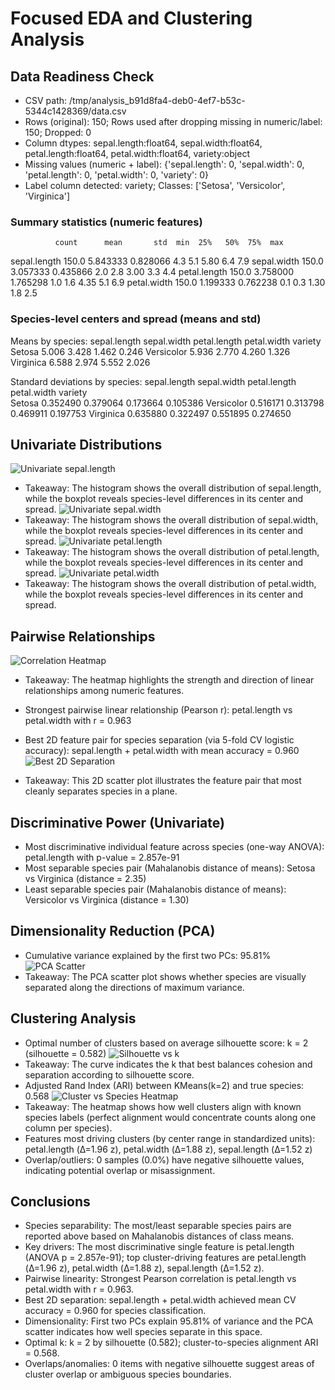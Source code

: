 # Focused EDA and Clustering Analysis

## Data Readiness Check
- CSV path: /tmp/analysis_b91d8fa4-deb0-4ef7-b53c-5344c1428369/data.csv
- Rows (original): 150; Rows used after dropping missing in numeric/label: 150; Dropped: 0
- Column dtypes: sepal.length:float64, sepal.width:float64, petal.length:float64, petal.width:float64, variety:object
- Missing values (numeric + label): {'sepal.length': 0, 'sepal.width': 0, 'petal.length': 0, 'petal.width': 0, 'variety': 0}
- Label column detected: variety; Classes: ['Setosa', 'Versicolor', 'Virginica']

### Summary statistics (numeric features)
              count      mean       std  min  25%   50%  75%  max
sepal.length  150.0  5.843333  0.828066  4.3  5.1  5.80  6.4  7.9
sepal.width   150.0  3.057333  0.435866  2.0  2.8  3.00  3.3  4.4
petal.length  150.0  3.758000  1.765298  1.0  1.6  4.35  5.1  6.9
petal.width   150.0  1.199333  0.762238  0.1  0.3  1.30  1.8  2.5

### Species-level centers and spread (means and std)
Means by species:
            sepal.length  sepal.width  petal.length  petal.width
variety                                                         
Setosa             5.006        3.428         1.462        0.246
Versicolor         5.936        2.770         4.260        1.326
Virginica          6.588        2.974         5.552        2.026

Standard deviations by species:
            sepal.length  sepal.width  petal.length  petal.width
variety                                                         
Setosa          0.352490     0.379064      0.173664     0.105386
Versicolor      0.516171     0.313798      0.469911     0.197753
Virginica       0.635880     0.322497      0.551895     0.274650

## Univariate Distributions
![Univariate sepal.length](univariate_sepal.length.png)
- Takeaway: The histogram shows the overall distribution of sepal.length, while the boxplot reveals species-level differences in its center and spread.
![Univariate sepal.width](univariate_sepal.width.png)
- Takeaway: The histogram shows the overall distribution of sepal.width, while the boxplot reveals species-level differences in its center and spread.
![Univariate petal.length](univariate_petal.length.png)
- Takeaway: The histogram shows the overall distribution of petal.length, while the boxplot reveals species-level differences in its center and spread.
![Univariate petal.width](univariate_petal.width.png)
- Takeaway: The histogram shows the overall distribution of petal.width, while the boxplot reveals species-level differences in its center and spread.

## Pairwise Relationships
![Correlation Heatmap](correlation_heatmap.png)
- Takeaway: The heatmap highlights the strength and direction of linear relationships among numeric features.

- Strongest pairwise linear relationship (Pearson r): petal.length vs petal.width with r = 0.963
- Best 2D feature pair for species separation (via 5-fold CV logistic accuracy): sepal.length + petal.width with mean accuracy = 0.960
![Best 2D Separation](best2D_sepal.length_vs_petal.width.png)
- Takeaway: This 2D scatter plot illustrates the feature pair that most cleanly separates species in a plane.

## Discriminative Power (Univariate)
- Most discriminative individual feature across species (one-way ANOVA): petal.length with p-value = 2.857e-91
- Most separable species pair (Mahalanobis distance of means): Setosa vs Virginica (distance = 2.35)
- Least separable species pair (Mahalanobis distance of means): Versicolor vs Virginica (distance = 1.30)

## Dimensionality Reduction (PCA)
- Cumulative variance explained by the first two PCs: 95.81%
![PCA Scatter](pca_scatter_pc1_pc2.png)
- Takeaway: The PCA scatter plot shows whether species are visually separated along the directions of maximum variance.

## Clustering Analysis
- Optimal number of clusters based on average silhouette score: k = 2 (silhouette = 0.582)
![Silhouette vs k](silhouette_vs_k.png)
- Takeaway: The curve indicates the k that best balances cohesion and separation according to silhouette score.
- Adjusted Rand Index (ARI) between KMeans(k=2) and true species: 0.568
![Cluster vs Species Heatmap](cluster_vs_species_heatmap.png)
- Takeaway: The heatmap shows how well clusters align with known species labels (perfect alignment would concentrate counts along one column per species).
- Features most driving clusters (by center range in standardized units): petal.length (Δ=1.96 z), petal.width (Δ=1.88 z), sepal.length (Δ=1.52 z)
- Overlap/outliers: 0 samples (0.0%) have negative silhouette values, indicating potential overlap or misassignment.

## Conclusions
- Species separability: The most/least separable species pairs are reported above based on Mahalanobis distances of class means.
- Key drivers: The most discriminative single feature is petal.length (ANOVA p = 2.857e-91); top cluster-driving features are petal.length (Δ=1.96 z), petal.width (Δ=1.88 z), sepal.length (Δ=1.52 z).
- Pairwise linearity: Strongest Pearson correlation is petal.length vs petal.width with r = 0.963.
- Best 2D separation: sepal.length + petal.width achieved mean CV accuracy = 0.960 for species classification.
- Dimensionality: First two PCs explain 95.81% of variance and the PCA scatter indicates how well species separate in this space.
- Optimal k: k = 2 by silhouette (0.582); cluster-to-species alignment ARI = 0.568.
- Overlaps/anomalies: 0 items with negative silhouette suggest areas of cluster overlap or ambiguous species boundaries.
